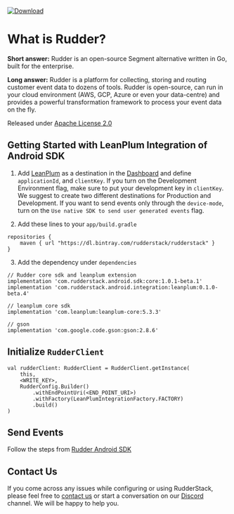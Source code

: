 [ ![Download](https://api.bintray.com/packages/rudderstack/rudderstack/leanplum/images/download.svg?version=0.1.0-beta.3) ](https://bintray.com/rudderstack/rudderstack/leanplum/0.1.0-beta.3/link)

# What is Rudder?

**Short answer:** 
Rudder is an open-source Segment alternative written in Go, built for the enterprise.

**Long answer:** 
Rudder is a platform for collecting, storing and routing customer event data to dozens of tools. Rudder is open-source, can run in your cloud environment (AWS, GCP, Azure or even your data-centre) and provides a powerful transformation framework to process your event data on the fly.

Released under [Apache License 2.0](https://www.apache.org/licenses/LICENSE-2.0)

## Getting Started with LeanPlum Integration of Android SDK
1. Add [LeanPlum](https://www.leanplum.com) as a destination in the [Dashboard](https://app.rudderlabs.com/) and define `applicationId`, and `clientKey`. If you turn on the Development Environment flag, make sure to put your development key in `clientKey`. We suggest to create two different destinations for Production and Development. If you want to send events only through the `device-mode`, turn on the `Use native SDK to send user generated events` flag.

2. Add these lines to your ```app/build.gradle```
```
repositories {
    maven { url "https://dl.bintray.com/rudderstack/rudderstack" }
}
```
3. Add the dependency under ```dependencies```
```
// Rudder core sdk and leanplum extension
implementation 'com.rudderstack.android.sdk:core:1.0.1-beta.1'
implementation 'com.rudderstack.android.integration:leanplum:0.1.0-beta.4'

// leanplum core sdk
implementation 'com.leanplum:leanplum-core:5.3.3'

// gson
implementation 'com.google.code.gson:gson:2.8.6'
```

## Initialize ```RudderClient```
```
val rudderClient: RudderClient = RudderClient.getInstance(
    this,
    <WRITE_KEY>,
    RudderConfig.Builder()
        .withEndPointUri(<END_POINT_URI>)
        .withFactory(LeanPlumIntegrationFactory.FACTORY)
        .build()
)
```

## Send Events
Follow the steps from [Rudder Android SDK](https://github.com/rudderlabs/rudder-sdk-android)

## Contact Us
If you come across any issues while configuring or using RudderStack, please feel free to [contact us](https://rudderstack.com/contact/) or start a conversation on our [Discord](https://discordapp.com/invite/xNEdEGw) channel. We will be happy to help you.
